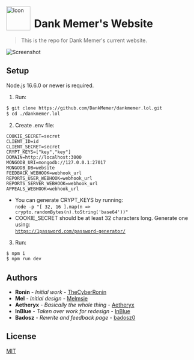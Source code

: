 <img width="64" height="64" align="left" style="float: left; margin: 10px 10px 0 0;" alt="Icon" src="https://imgur.com/TNMd4lE.png">

# Dank Memer's Website

> This is the repo for Dank Memer's current website.

<img alt="Screenshot" src="https://imgur.com/t7x6wyA.png">

## Setup

Node.js 16.6.0 or newer is required.

1. Run:

```bash
$ git clone https://github.com/DankMemer/dankmemer.lol.git
$ cd ./dankmemer.lol
```

2. Create .env file:

```shell
COOKIE_SECRET=secret
CLIENT_ID=id
CLIENT_SECRET=secret
CRYPT_KEYS=["key","key"]
DOMAIN=http://localhost:3000
MONGODB_URI=mongodb://127.0.0.1:27017
MONGODB_DB=website
FEEDBACK_WEBHOOK=webhook_url
REPORTS_USER_WEBHOOK=webhook_url
REPORTS_SERVER_WEBHOOK=webhook_url
APPEALS_WEBHOOK=webhook_url
```

-   You can generate CRYPT_KEYS by running: <br/>
    `node -p "[ 32, 16 ].map(n => crypto.randomBytes(n).toString('base64'))"`
-   COOKIE_SECRET should be at least 32 characters long. Generate one using: <br/>
    [`https://1password.com/password-generator/`](https://1password.com/password-generator/)

3. Run:

```bash
$ npm i
$ npm run dev
```

## Authors

-   **Ronin** - _Initial work_ - [TheCyberRonin](https://github.com/TheCyberRonin)
-   **Mel** - _Initial design_ - [Melmsie](https://github.com/melmsie)
-   **Aetheryx** - _Basically the whole thing_ - [Aetheryx](https://github.com/aetheryx)
-   **InBlue** - _Taken over work for redesign_ - [InBlue](https://github.com/inblue)
-   **Badosz** - _Rewrite and feedback page_ - [badosz0](https://github.com/badosz0)

## License

[MIT](https://tldrlegal.com/license/mit-license)

